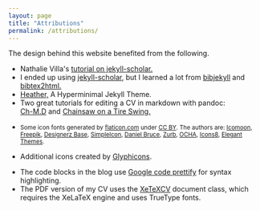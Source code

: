 ```yaml
---
layout: page
title: "Attributions"
permalink: /attributions/
---
```


The design behind this website benefited from the following.

<ul>
    <li>
        Nathalie Villa's <a href="http://tuxette.nathalievilla.org/?tag=jekyll-scholar&lang=en">tutorial on jekyll-scholar.</a> 
    </li>
    <li>
        I ended up using <a href="https://github.com/inukshuk/jekyll-scholar">jekyll-scholar</a>, but I learned a lot from <a href="https://github.com/pablooliveira/bibjekyll">bibjekyll</a> and <a href="http://www.lri.fr/~filliatr/bibtex2html/">bibtex2html.</a>
    </li>
    <li>
        <a href="http://jxnblk.github.io/Heather/">Heather,</a>  A Hyperminimal Jekyll Theme.
    </li>
    <li>Two great tutorials for editing a CV in markdown with pandoc:<br/>
        <a href="http://blog.chmd.fr/editing-a-cv-in-markdown-with-pandoc.html">Ch-M.D</a> and
        <a href="http://www.chainsawonatireswing.com/2013/05/28/how-i-create-manage-my-cv-using-markdown-pandoc/">Chainsaw on a Tire Swing.</a>
    </li>
    <li>
        <p ><small>Some icon fonts generated by <a href="http://www.flaticon.com">flaticon.com</a>
        under <a href="http://creativecommons.org/licenses/by/3.0/">CC BY</a>. The authors are: <a href="http://www.icomoon.io">Icomoon</a>, <a href="http://www.freepik.com">Freepik</a>, <a href="http://www.designerzbase.com">Designerz Base</a>, <a href="http://www.simpleicon.com">SimpleIcon</a>, <a href="http://www.danielbruce.se">Daniel Bruce</a>, <a href="http://www.zurb.com/playground/foundation-icons">Zurb</a>, <a href="http://www.unocha.org">OCHA</a>, <a href="http://www.icons8.com">Icons8</a>, <a href="http://www.elegantthemes.com">Elegant Themes</a>.</small></p>
    </li>
    <li>
        <p>Additional icons created by <a href="http://glyphicons.com/">Glyphicons</a>.
    </li>
    <li>
        The code blocks in the blog use
        <a href="https://code.google.com/p/google-code-prettify/">Google code prettify</a> for syntax highlighting.
    </li>
    <li>
        The PDF version of my CV uses the <a href="http://www.oak-tree.us/blog/index.php/2009/11/25/latex-cv-part1">XeTeXCV</a> document class, which requires the XeLaTeX engine and uses TrueType fonts.
    </li>
</ul>
